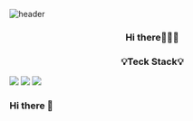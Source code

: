 ![header](https://capsule-render.vercel.app/api?type=slice&color=dcdcdc&text=Jawon_Kim&&height=150&section=header&fontSize=50&textBg=false)

<h3 align="center">Hi there🙋🏻‍♀️</h3>

<h3 align="center">💡Teck Stack💡</h3>

<img src="http://img.shields.io/badge/-HTML5-lightgreen?style=flat&logo=HTML5&logoColor=white"/> <img src="http://img.shields.io/badge/-CSS3-yellow?style=flat&logo=CSS3&logoColor=white"/> <img src="http://img.shields.io/badge/-JQuery-orange?style=flat&logo=JQuery&logoColor=white"/> 


### Hi there 👋

<!--
**jawon-kim/jawon-kim** is a ✨ _special_ ✨ repository because its `README.md` (this file) appears on your GitHub profile.

Here are some ideas to get you started:

- 🔭 I’m currently working on ...
- 🌱 I’m currently learning ...
- 👯 I’m looking to collaborate on ...
- 🤔 I’m looking for help with ...
- 💬 Ask me about ...
- 📫 How to reach me: ...
- 😄 Pronouns: ...
- ⚡ Fun fact: ...
-->
